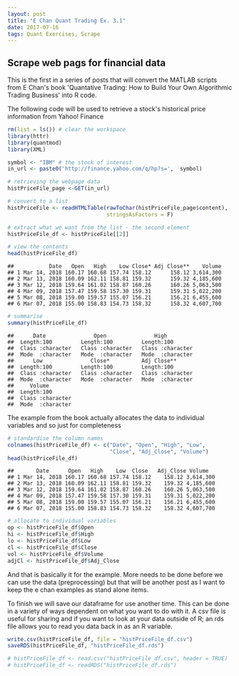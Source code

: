 ```yaml
---
layout: post
title: "E Chan Quant Trading Ex. 3.1"
date: 2017-07-16
tags: Quant Exercises, Scrape
---
```


Scrape web pags for financial data
----------------------------------

This is the first in a series of posts that will convert the MATLAB scripts from E Chan's book 'Quantative Trading: How to Build Your Own Algorithmic Trading Business' into R code.

The following code will be used to retrieve a stock's historical price information from Yahoo! Finance

``` r
rm(list = ls()) # clear the workspace
library(httr)
library(quantmod)
library(XML)
```

``` r
symbol <- "IBM" # the stock of interest
in_url <- paste0('http://finance.yahoo.com/q/hp?s=',  symbol)

# retrieving the webpage data
histPriceFile_page <-GET(in_url)

# convert to a list
histPriceFile <- readHTMLTable(rawToChar(histPriceFile_page$content), 
                               stringsAsFactors = F)

# extract what we want from the list - the second element
histPriceFile_df <- histPriceFile[[2]]

# view the contents
head(histPriceFile_df)
```

    ##           Date   Open   High    Low Close* Adj Close**    Volume
    ## 1 Mar 14, 2018 160.17 160.68 157.74 158.12      158.12 3,614,300
    ## 2 Mar 13, 2018 160.09 162.11 158.81 159.32      159.32 4,185,600
    ## 3 Mar 12, 2018 159.64 161.02 158.87 160.26      160.26 5,063,500
    ## 4 Mar 09, 2018 157.47 159.58 157.30 159.31      159.31 5,022,200
    ## 5 Mar 08, 2018 159.00 159.57 155.07 156.21      156.21 6,455,600
    ## 6 Mar 07, 2018 155.00 158.83 154.73 158.32      158.32 4,607,700

``` r
# summarise
summary(histPriceFile_df)
```

    ##      Date               Open               High          
    ##  Length:100         Length:100         Length:100        
    ##  Class :character   Class :character   Class :character  
    ##  Mode  :character   Mode  :character   Mode  :character  
    ##      Low               Close*          Adj Close**       
    ##  Length:100         Length:100         Length:100        
    ##  Class :character   Class :character   Class :character  
    ##  Mode  :character   Mode  :character   Mode  :character  
    ##     Volume         
    ##  Length:100        
    ##  Class :character  
    ##  Mode  :character

The example from the book actually allocates the data to individual variables and so just for completeness

``` r
# standardise the column names
colnames(histPriceFile_df) <- c("Date", "Open", "High", "Low", 
                                "Close", "Adj_Close", "Volume")
head(histPriceFile_df)
```

    ##       Date      Open   High    Low  Close   Adj_Close Volume
    ## 1 Mar 14, 2018 160.17 160.68 157.74 158.12    158.12 3,614,300
    ## 2 Mar 13, 2018 160.09 162.11 158.81 159.32    159.32 4,185,600
    ## 3 Mar 12, 2018 159.64 161.02 158.87 160.26    160.26 5,063,500
    ## 4 Mar 09, 2018 157.47 159.58 157.30 159.31    159.31 5,022,200
    ## 5 Mar 08, 2018 159.00 159.57 155.07 156.21    156.21 6,455,600
    ## 6 Mar 07, 2018 155.00 158.83 154.73 158.32    158.32 4,607,700

``` r
# allocate to individual variables
op <- histPriceFile_df$Open
hi <- histPriceFile_df$High
lo <- histPriceFile_df$Low
cl <- histPriceFile_df$Close
vol <- histPriceFile_df$Volume
adjCl <- histPriceFile_df$Adj_Close
```

And that is basically it for the example. More needs to be done before we can use the data (preprocessing) but that will be another post as I want to keep the e chan examples as stand alone items.

To finish we will save our dataframe for use another time. This can be done in a variety of ways dependent on what you want to do with it. A csv file is useful for sharing and if you want to look at your data outside of R; an rds file allows you to read you data back in as an R variable.

``` r
write.csv(histPriceFile_df, file = "histPriceFile_df.csv")
saveRDS(histPriceFile_df, "histPriceFile_df.rds")

# histPriceFile_df <- read.csv("histPriceFile_df.csv", header = TRUE)
# histPriceFile_df <- readRDS("histPriceFile_df.rds")
```
